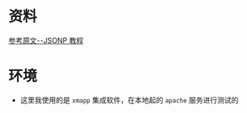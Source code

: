 # 资料

[参考原文--JSONP 教程](http://www.runoob.com/json/json-jsonp.html)

# 环境

* 这里我使用的是 `xmapp` 集成软件，在本地起的 `apache` 服务进行测试的
